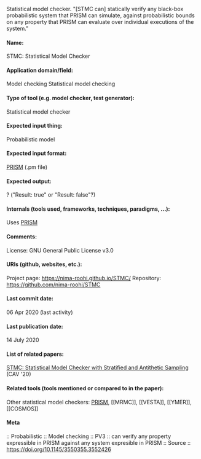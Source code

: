 Statistical model checker.
"[STMC can] statically verify any black-box probabilistic system that PRISM can simulate, against probabilistic bounds on any property that PRISM can evaluate over individual executions of the system."

#### Name:
STMC: Statistical Model Checker

#### Application domain/field:
Model checking
Statistical model checking

#### Type of tool (e.g. model checker, test generator):
Statistical model checker

#### Expected input thing:
Probabilistic model

#### Expected input format:
[PRISM](Formats/PRISM%20language.md) (.pm file)

#### Expected output:
? ("Result: true" or "Result: false"?)

#### Internals (tools used, frameworks, techniques, paradigms, ...):
Uses [PRISM](PRISM.md)

#### Comments:
License: GNU General Public License v3.0

#### URIs (github, websites, etc.):
Project page: https://nima-roohi.github.io/STMC/
Repository: https://github.com/nima-roohi/STMC

#### Last commit date:
06 Apr 2020 (last activity)

#### Last publication date:
14 July 2020

#### List of related papers:
[STMC: Statistical Model Checker with Stratified and Antithetic Sampling](https://doi.org/10.1007/978-3-030-53291-8_23) (CAV '20)

#### Related tools (tools mentioned or compared to in the paper):
Other statistical model checkers: [PRISM](PRISM.md), [[MRMC]], [[VESTA]], [[YMER]], [[COSMOS]]

#### Meta
:: Probabilistic
:: Model checking
:: PV3 :: can verify any property expressible in PRISM against any system expresible in PRISM
:: Source :: https://doi.org/10.1145/3550355.3552426
